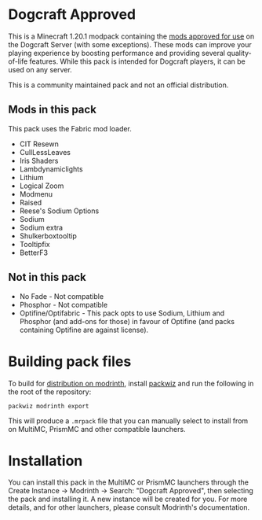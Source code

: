 # Dogcraft Approved
This is a Minecraft 1.20.1 modpack containing the [mods approved for use](https://dogcraft.net/wiki/Rules/Mods_policy) on the Dogcraft Server (with some exceptions). These mods can improve your playing experience by boosting performance and providing several quality-of-life features. While this pack is intended for Dogcraft players, it can be used on any server.

This is a community maintained pack and not an official distribution.

## Mods in this pack
This pack uses the Fabric mod loader.
* CIT Resewn
* CullLessLeaves
* Iris Shaders
* Lambdynamiclights
* Lithium
* Logical Zoom
* Modmenu
* Raised
* Reese's Sodium Options
* Sodium
* Sodium extra
* Shulkerboxtooltip
* Tooltipfix
* BetterF3

## Not in this pack
* No Fade - Not compatible
* Phosphor - Not compatible
* Optifine/Optifabric - This pack opts to use Sodium, Lithium and Phosphor (and add-ons for those) in favour of Optifine (and packs containing Optifine are against license).

# Building pack files
To build for [distribution on modrinth](https://modrinth.com/modpack/dogcraft), install [packwiz](https://github.com/packwiz/packwiz) and run the following in the root of the repository:
```shell
packwiz modrinth export
```
This will produce a `.mrpack` file that you can manually select to install from on MultiMC, PrismMC and other compatible launchers.

# Installation
You can install this pack in the MultiMC or PrismMC launchers through the Create Instance → Modrinth → Search: "Dogcraft Approved", then selecting the pack and installing it. A new instance will be created for you. For more details, and for other launchers, please consult Modrinth's documentation.